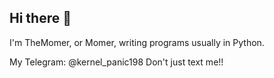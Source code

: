 ## Hi there 👋

I'm TheMomer, or Momer, writing programs usually in Python.

My Telegram: @kernel_panic198 
Don't just text me!!
